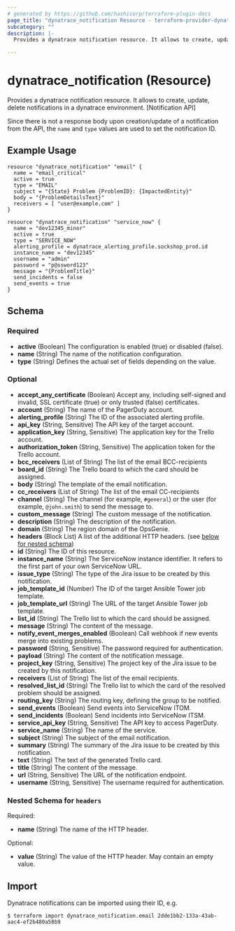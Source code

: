 ```yaml
---
# generated by https://github.com/hashicorp/terraform-plugin-docs
page_title: "dynatrace_notification Resource - terraform-provider-dynatrace"
subcategory: ""
description: |-
  Provides a dynatrace notification resource. It allows to create, update, delete notifications in a dynatrace environment. [Notification API]

---
```


# dynatrace_notification (Resource)

Provides a dynatrace notification resource. It allows to create, update, delete notifications in a dynatrace environment. [Notification API]

Since there is not a response body upon creation/update of a notification from the API, the `name` and `type` values are used to set the notification ID.

## Example Usage

```hcl
resource "dynatrace_notification" "email" {
  name = "email_critical"
  active = true
  type = "EMAIL"
  subject = "{State} Problem {ProblemID}: {ImpactedEntity}"
  body = "{ProblemDetailsText}"
  receivers = [ "user@example.com" ]
}

resource "dynatrace_notification" "service_now" {
  name = "dev12345_minor"
  active = true
  type = "SERVICE_NOW"
  alerting_profile = dynatrace_alerting_profile.sockshop_prod.id
  instance_name = "dev12345"
  username = "admin"
  password = "p@ssword123"
  message = "{ProblemTitle}"
  send_incidents = false
  send_events = true
}
```

<!-- schema generated by tfplugindocs -->
## Schema

### Required

- **active** (Boolean) The configuration is enabled (true) or disabled (false).
- **name** (String) The name of the notification configuration.
- **type** (String) Defines the actual set of fields depending on the value.

### Optional

- **accept_any_certificate** (Boolean) Accept any, including self-signed and invalid, SSL certificate (true) or only trusted (false) certificates.
- **account** (String) The name of the PagerDuty account.
- **alerting_profile** (String) The ID of the associated alerting profile.
- **api_key** (String, Sensitive) The API key of the target account.
- **application_key** (String, Sensitive) The application key for the Trello account.
- **authorization_token** (String, Sensitive) The application token for the Trello account.
- **bcc_receivers** (List of String) The list of the email BCC-recipients
- **board_id** (String) The Trello board to which the card should be assigned.
- **body** (String) The template of the email notification.
- **cc_receivers** (List of String) The list of the email CC-recipients
- **channel** (String) The channel (for example, `#general`) or the user (for example, `@john.smith`) to send the message to.
- **custom_message** (String) The custom message of the notification.
- **description** (String) The description of the notification.
- **domain** (String) The region domain of the OpsGenie.
- **headers** (Block List) A list of the additional HTTP headers. (see [below for nested schema](#nestedblock--headers))
- **id** (String) The ID of this resource.
- **instance_name** (String) The ServiceNow instance identifier. It refers to the first part of your own ServiceNow URL.
- **issue_type** (String) The type of the Jira issue to be created by this notification.
- **job_template_id** (Number) The ID of the target Ansible Tower job template.
- **job_template_url** (String) The URL of the target Ansible Tower job template.
- **list_id** (String) The Trello list to which the card should be assigned.
- **message** (String) The content of the message.
- **notify_event_merges_enabled** (Boolean) Call webhook if new events merge into existing problems.
- **password** (String, Sensitive) The password required for authentication.
- **payload** (String) The content of the notification message.
- **project_key** (String, Sensitive) The project key of the Jira issue to be created by this notification.
- **receivers** (List of String) The list of the email recipients.
- **resolved_list_id** (String) The Trello list to which the card of the resolved problem should be assigned.
- **routing_key** (String) The routing key, defining the group to be notified.
- **send_events** (Boolean) Send events into ServiceNow ITOM.
- **send_incidents** (Boolean) Send incidents into ServiceNow ITSM.
- **service_api_key** (String, Sensitive) The API key to access PagerDuty.
- **service_name** (String) The name of the service.
- **subject** (String) The subject of the email notification.
- **summary** (String) The summary of the Jira issue to be created by this notification.
- **text** (String) The text of the generated Trello card.
- **title** (String) The content of the message.
- **url** (String, Sensitive) The URL of the notification endpoint.
- **username** (String, Sensitive) The username required for authentication.

<a id="nestedblock--headers"></a>
### Nested Schema for `headers`

Required:

- **name** (String) The name of the HTTP header.

Optional:

- **value** (String) The value of the HTTP header. May contain an empty value.

## Import

Dynatrace notifications can be imported using their ID, e.g.

```hcl
$ terraform import dynatrace_notification.email 2dde1bb2-133a-43ab-aac4-ef2b480a58b9
```

[Notifications API]: (https://www.dynatrace.com/support/help/dynatrace-api/configuration-api/notifications-api/)
